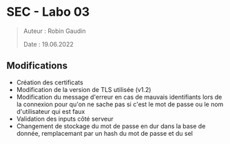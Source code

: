 # SEC - Labo 03

> Auteur : Robin Gaudin
>
> Date : 19.06.2022

## Modifications

- Création des certificats
- Modification de la version de TLS utilisée (v1.2)
- Modification du message d'erreur en cas de mauvais identifiants lors de la connexion pour qu'on ne sache pas si c'est le mot de passe ou le nom d'utilisateur qui est faux
- Validation des inputs côté serveur
- Changement de stockage du mot de passe en dur dans la base de donnée, remplacemant par un hash du mot de passe et du sel